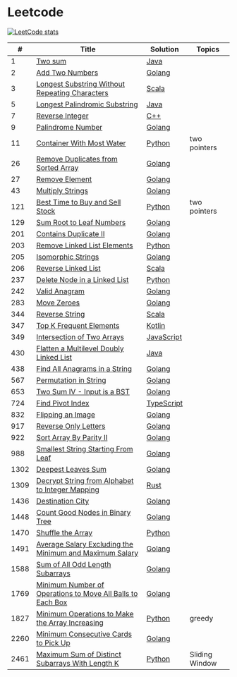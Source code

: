 # Leetcode

[![LeetCode stats](https://leetcard.jacoblin.cool/aint)](https://leetcard.jacoblin.cool/aint)


|  #  | Title | Solution | Topics |
| --- | ----- | -------- | ------ |
|1| [Two sum](https://leetcode.com/problems/two-sum/description/) | [Java](./array/TwoSum.java) |
|2| [Add Two Numbers](https://leetcode.com/problems/add-two-numbers/) | [Golang](./linkedList/AddTwoNumbers.go) |
|3| [Longest Substring Without Repeating Characters](https://leetcode.com/problems/longest-substring-without-repeating-characters/) | [Scala](./string/LongestSubstringWithoutRepeatingCharacters.scala) |
|5| [Longest Palindromic Substring](https://leetcode.com/problems/longest-palindromic-substring/) | [Java](./string/LongestPalindromicSubstring.java) |
|7| [Reverse Integer](https://leetcode.com/problems/reverse-integer/) | [C++](./math/reverse_integer.cpp) |
|9| [Palindrome Number](https://leetcode.com/problems/palindrome-number/description/) | [Golang](./math/PalindromeNumber.go) |
|11| [Container With Most Water](https://leetcode.com/problems/container-with-most-water/description/) | [Python](./python/11_container_with_most_water.py) | two pointers |
|26| [Remove Duplicates from Sorted Array](https://leetcode.com/problems/remove-duplicates-from-sorted-array/description/) | [Golang](./array/RemoveDuplicatesFromSortedArray.go) |
|27| [Remove Element](https://leetcode.com/problems/remove-element/) | [Golang](./array/RemoveElement.go) |
|43| [Multiply Strings](https://leetcode.com/problems/multiply-strings/) | [Golang](./math/MultiplyStrings.go) |
|121| [Best Time to Buy and Sell Stock](https://leetcode.com/problems/best-time-to-buy-and-sell-stock/description/) | [Python](./python/121_best_time_to_buy_sell.py) | two pointers |
|129| [Sum Root to Leaf Numbers](https://leetcode.com/problems/sum-root-to-leaf-numbers/) | [Golang](./tree/SumRootToLeafNumbers.go) |
|201| [Contains Duplicate II](https://leetcode.com/problems/contains-duplicate-ii/) | [Golang](./array/ContainsDuplicate2.go) |
|203| [Remove Linked List Elements](https://leetcode.com/problems/remove-linked-list-elements/description/) | [Python](./linkedList/RemoveLinkedListElements.py) |
|205| [Isomorphic Strings](https://leetcode.com/problems/isomorphic-strings/description/) | [Golang](./go/205_isomorphic_strings.go) |
|206| [Reverse Linked List](https://leetcode.com/problems/reverse-linked-list/description/) | [Scala](./linkedList/ReverseLinkedList.scala) |
|237| [Delete Node in a Linked List](https://leetcode.com/problems/delete-node-in-a-linked-list/description/) | [Python](./linkedList/DeleteNodeInLinkedList.py) |
|242| [Valid Anagram](https://leetcode.com/problems/valid-anagram/) | [Golang](./string/ValidAnagram.go) |
|283| [Move Zeroes](https://leetcode.com/problems/move-zeroes/) | [Golang](./array/MoveZeroes.go) |
|344| [Reverse String](https://leetcode.com/problems/reverse-string/description/) | [Scala](./string/ReverseString.scala) |
|347| [Top K Frequent Elements](https://leetcode.com/problems/top-k-frequent-elements/) | [Kotlin](./array/TopKFrequentElements.kt) |
|349| [Intersection of Two Arrays](https://leetcode.com/problems/intersection-of-two-arrays/) | [JavaScript](./array/IntersectionOfTwoArrays.js) |
|430| [Flatten a Multilevel Doubly Linked List](https://leetcode.com/problems/flatten-a-multilevel-doubly-linked-list/) | [Java](./linkedList/FlattenMultilevelDoublyLinkedList.java) |
|438| [Find All Anagrams in a String](https://leetcode.com/problems/find-all-anagrams-in-a-string/) | [Golang](./string/FindAllAnagramsInString.go) |
|567| [Permutation in String](https://leetcode.com/problems/permutation-in-string/) | [Golang](./string/PermutationInString.go) |
|653| [Two Sum IV - Input is a BST](https://leetcode.com/problems/two-sum-iv-input-is-a-bst/) | [Golang](./tree/TwoSumIV.go) |
|724| [Find Pivot Index](https://leetcode.com/problems/find-pivot-index/) | [TypeScript](./array/FindPivotIndex.ts) |
|832| [Flipping an Image](https://leetcode.com/problems/flipping-an-image/) | [Golang](./array/FlippingImage.go) |
|917| [Reverse Only Letters](https://leetcode.com/problems/reverse-only-letters/) | [Golang](./string/ReverseOnlyLetters.go) |
|922| [Sort Array By Parity II](https://leetcode.com/problems/sort-array-by-parity-ii/) | [Golang](./array/SortArrayByParity2.go) |
|988| [Smallest String Starting From Leaf](https://leetcode.com/problems/smallest-string-starting-from-leaf/) | [Golang](./tree/SmallestStringStartingFromLeaf.go) |
|1302| [Deepest Leaves Sum](https://leetcode.com/problems/deepest-leaves-sum/) | [Golang](./tree/DeepestLeavesSum.go) |
|1309| [Decrypt String from Alphabet to Integer Mapping](https://leetcode.com/problems/decrypt-string-from-alphabet-to-integer-mapping/) | [Rust](./string/DecryptStringFromAlphabetToIntegerMapping.rs) |
|1436| [Destination City](https://leetcode.com/problems/destination-city/) | [Golang](./string/DestinationCity.go) |
|1448| [Count Good Nodes in Binary Tree](https://leetcode.com/problems/count-good-nodes-in-binary-tree/) | [Golang](./tree/CountGoodNodesInBinaryTree.go) |
|1470| [Shuffle the Array](https://leetcode.com/problems/shuffle-the-array/) | [Python](./array/ShuffleArray.py) |
|1491| [Average Salary Excluding the Minimum and Maximum Salary](https://leetcode.com/problems/average-salary-excluding-the-minimum-and-maximum-salary/) | [Golang](./array/AverageSalaryExcludingMinAndMaxSalary.go) |
|1588| [Sum of All Odd Length Subarrays](https://leetcode.com/problems/sum-of-all-odd-length-subarrays/) | [Golang](./array/SumOfAllOddLengthSubarrays.go) |
|1769| [Minimum Number of Operations to Move All Balls to Each Box](https://leetcode.com/problems/minimum-number-of-operations-to-move-all-balls-to-each-box/) | [Golang](./array/MinNumberOperationsToMoveAllBallsToEachBox.go) |
|1827| [Minimum Operations to Make the Array Increasing](https://leetcode.com/problems/minimum-operations-to-make-the-array-increasing/) | [Python](./python/1827_minimum_operations_to_make_array_increasing.py) | greedy |
|2260| [Minimum Consecutive Cards to Pick Up](https://leetcode.com/problems/minimum-consecutive-cards-to-pick-up/) | [Golang](./array/MinConsecutiveCardsToPickUp.go) |
|2461| [Maximum Sum of Distinct Subarrays With Length K](https://leetcode.com/problems/maximum-sum-of-distinct-subarrays-with-length-k/) | [Python](./python/2461_max_sum_of_distinct_subarrays_with_length_k.py) | Sliding Window |
